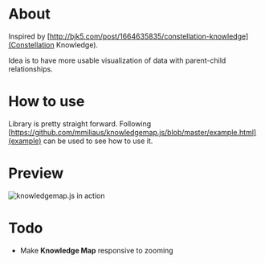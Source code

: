 # About
Inspired by [http://bjk5.com/post/1664635835/constellation-knowledge](Constellation Knowledge). 

Idea is to have more usable visualization of data with parent-child relationships.

# How to use
Library is pretty straight forward. Following [https://github.com/mmiliaus/knowledgemap.js/blob/master/example.html](example) can be used to see how to use it.

# Preview
![knowledgemap.js in action](http://oi46.tinypic.com/28vbyb6.jpg)

# Todo
* Make **Knowledge Map** responsive to zooming
